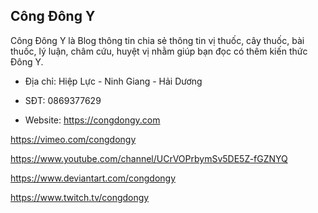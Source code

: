 ## Công Đông Y

Công Đông Y là Blog thông tin chia sẻ thông tin vị thuốc, cây thuốc, bài thuốc, lý luận, châm cứu, huyệt vị nhằm giúp bạn đọc có thêm kiến thức Đông Y.

- Địa chỉ: Hiệp Lực - Ninh Giang - Hải Dương

- SĐT: 0869377629

- Website: https://congdongy.com

https://vimeo.com/congdongy

https://www.youtube.com/channel/UCrVOPrbymSv5DE5Z-fGZNYQ

https://www.deviantart.com/congdongy

https://www.twitch.tv/congdongy
